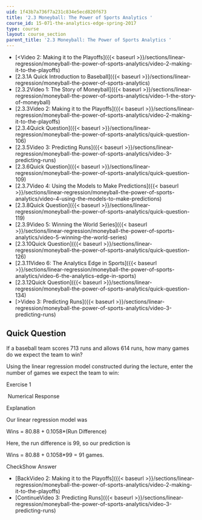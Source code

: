```yaml
---
uid: 1f43b7a736f7a231c834e5ecd820f673
title: '2.3 Moneyball: The Power of Sports Analytics '
course_id: 15-071-the-analytics-edge-spring-2017
type: course
layout: course_section
parent_title: '2.3 Moneyball: The Power of Sports Analytics '
---
```


*   [<Video 2: Making it to the Playoffs]({{< baseurl >}}/sections/linear-regression/moneyball-the-power-of-sports-analytics/video-2-making-it-to-the-playoffs)
*   [2.3.1A Quick Introduction to Baseball]({{< baseurl >}}/sections/linear-regression/moneyball-the-power-of-sports-analytics)
*   [2.3.2Video 1: The Story of Moneyball]({{< baseurl >}}/sections/linear-regression/moneyball-the-power-of-sports-analytics/video-1-the-story-of-moneyball)
*   [2.3.3Video 2: Making it to the Playoffs]({{< baseurl >}}/sections/linear-regression/moneyball-the-power-of-sports-analytics/video-2-making-it-to-the-playoffs)
*   [2.3.4Quick Question]({{< baseurl >}}/sections/linear-regression/moneyball-the-power-of-sports-analytics/quick-question-106)
*   [2.3.5Video 3: Predicting Runs]({{< baseurl >}}/sections/linear-regression/moneyball-the-power-of-sports-analytics/video-3-predicting-runs)
*   [2.3.6Quick Question]({{< baseurl >}}/sections/linear-regression/moneyball-the-power-of-sports-analytics/quick-question-109)
*   [2.3.7Video 4: Using the Models to Make Predictions]({{< baseurl >}}/sections/linear-regression/moneyball-the-power-of-sports-analytics/video-4-using-the-models-to-make-predictions)
*   [2.3.8Quick Question]({{< baseurl >}}/sections/linear-regression/moneyball-the-power-of-sports-analytics/quick-question-119)
*   [2.3.9Video 5: Winning the World Series]({{< baseurl >}}/sections/linear-regression/moneyball-the-power-of-sports-analytics/video-5-winning-the-world-series)
*   [2.3.10Quick Question]({{< baseurl >}}/sections/linear-regression/moneyball-the-power-of-sports-analytics/quick-question-126)
*   [2.3.11Video 6: The Analytics Edge in Sports]({{< baseurl >}}/sections/linear-regression/moneyball-the-power-of-sports-analytics/video-6-the-analytics-edge-in-sports)
*   [2.3.12Quick Question]({{< baseurl >}}/sections/linear-regression/moneyball-the-power-of-sports-analytics/quick-question-134)
*   [\>Video 3: Predicting Runs]({{< baseurl >}}/sections/linear-regression/moneyball-the-power-of-sports-analytics/video-3-predicting-runs)

Quick Question
--------------

If a baseball team scores 713 runs and allows 614 runs, how many games do we expect the team to win?

Using the linear regression model constructed during the lecture, enter the number of games we expect the team to win:

Exercise 1

&nbsp;Numerical Response&nbsp;

Explanation

Our linear regression model was

Wins = 80.88 + 0.1058\*(Run Difference)

Here, the run difference is 99, so our prediction is

Wins = 80.88 + 0.1058\*99 = 91 games.

CheckShow Answer

*   [BackVideo 2: Making it to the Playoffs]({{< baseurl >}}/sections/linear-regression/moneyball-the-power-of-sports-analytics/video-2-making-it-to-the-playoffs)
*   [ContinueVideo 3: Predicting Runs]({{< baseurl >}}/sections/linear-regression/moneyball-the-power-of-sports-analytics/video-3-predicting-runs)